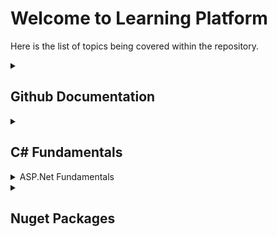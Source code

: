 # Welcome to Learning Platform

Here is the list of topics being covered within the repository.
<details>
<summary>

## Github Documentation
</summary>
<p>

## 1. [Github Documentation Syntax](docs/Github/Github_Documentation_Syntax.md)
</p>
</details>

<details>
<summary>

## C# Fundamentals
</summary>
<p>

- ## [Core C# Programming Constructs - Part 01](docs/CSharpFundamentals/CSharp_Programming_Constructs_Part01.md)
- ## [Core C# Programming Constructs - Part 02](docs/CSharpFundamentals/CSharp_Programming_Constructs_Part02.md)
- ## [Object Oriented Programming with C#](docs/CSharpFundamentals/CSharp_Object_Oriented_Programming.md)
</p>
</details>

<details>
<summary>
ASP.Net Fundamentals
</summary>
<p>
</p>
</details>

<details>
<summary>

## Nuget Packages
</summary>
<p>

</p>
</details>